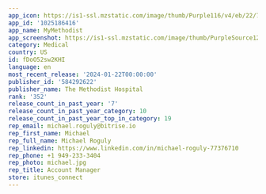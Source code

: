 ```yaml
---
app_icon: https://is1-ssl.mzstatic.com/image/thumb/Purple116/v4/eb/22/78/eb227828-22e8-afa6-d7c3-f4f3f5925b70/AppIcon-0-1x_U007emarketing-0-6-0-85-220.png/1024x1024bb.png
app_id: '1025186416'
app_name: MyMethodist
app_screenshot: https://is1-ssl.mzstatic.com/image/thumb/PurpleSource126/v4/13/93/78/139378da-31a8-476d-db46-28217bae6560/93c24884-5628-4327-9297-2cf5109eab47_Apple_store_Home_screen_6.7_iphone1284_by_2778.jpg/1242x2688bb.png
category: Medical
country: US
id: fDoO52sw2KHI
language: en
most_recent_release: '2024-01-22T00:00:00'
publisher_id: '584292622'
publisher_name: The Methodist Hospital
rank: '352'
release_count_in_past_year: '7'
release_count_in_past_year_category: 10
release_count_in_past_year_top_in_category: 19
rep_email: michael.roguly@bitrise.io
rep_first_name: Michael
rep_full_name: Michael Roguly
rep_linkedin: https://www.linkedin.com/in/michael-roguly-77376710
rep_phone: +1 949-233-3404
rep_photo: michael.jpg
rep_title: Account Manager
store: itunes_connect
---
```

